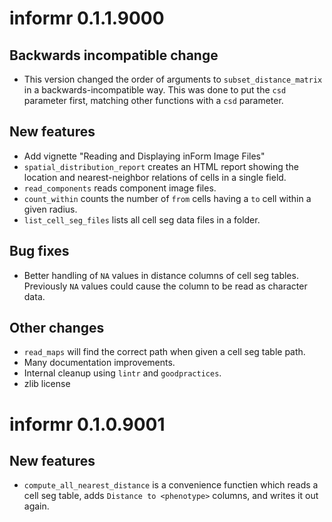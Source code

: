 # informr 0.1.1.9000

## Backwards incompatible change

- This version changed the order of arguments to `subset_distance_matrix`
  in a backwards-incompatible way. This was done to put the `csd` parameter
  first, matching other functions with a `csd` parameter.
  
## New features

- Add vignette "Reading and Displaying inForm Image Files"
- `spatial_distribution_report` creates an HTML report showing the 
  location and nearest-neighbor relations of cells in a single field.
- `read_components` reads component image files.
- `count_within` counts the number of `from` cells having a `to` cell
   within a given radius.
- `list_cell_seg_files` lists all cell seg data files in a folder.

## Bug fixes

- Better handling of `NA` values in distance columns of cell seg tables.
  Previously `NA` values could cause the column to be read as character data.
  
## Other changes

- `read_maps` will find the correct path when given a cell seg table path.
- Many documentation improvements.
- Internal cleanup using `lintr` and `goodpractices`.
- zlib license

# informr 0.1.0.9001

## New features

- `compute_all_nearest_distance` is a convenience functien which reads a
  cell seg table, adds `Distance to <phenotype>` columns, and writes it out
  again.
